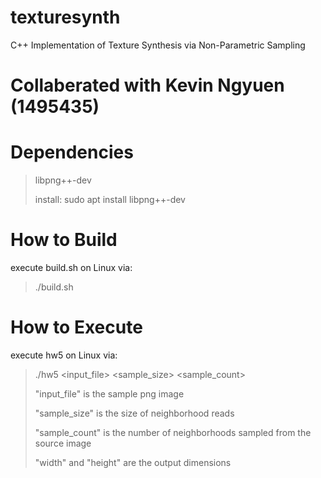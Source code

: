 # texturesynth
C++ Implementation of Texture Synthesis via Non-Parametric Sampling

# Collaberated with Kevin Ngyuen (1495435)

# Dependencies
>libpng++-dev
>
>install: sudo apt install libpng++-dev

# How to Build
execute build.sh on Linux via:
>./build.sh

# How to Execute
execute hw5 on Linux via:
>./hw5 <input_file> <sample_size> <sample_count> <width> <height>
>
> "input_file" is the sample png image
>
> "sample_size" is the size of neighborhood reads
>
> "sample_count" is the number of neighborhoods sampled from the source image
>
> "width" and "height" are the output dimensions
